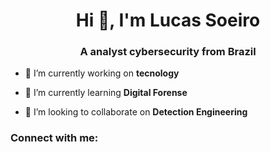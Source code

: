 <h1 align="center">Hi 👋, I'm Lucas Soeiro</h1>
<h3 align="center">A analyst cybersecurity from Brazil</h3>

- 🔭 I’m currently working on **tecnology**

- 🌱 I’m currently learning **Digital Forense**

- 👯 I’m looking to collaborate on **Detection Engineering**

<h3 align="left">Connect with me:</h3>
<p align="left">
</p>
